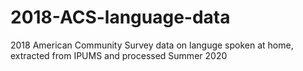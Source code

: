 # 2018-ACS-language-data
2018 American Community Survey data on languge spoken at home, extracted from IPUMS and processed Summer 2020
